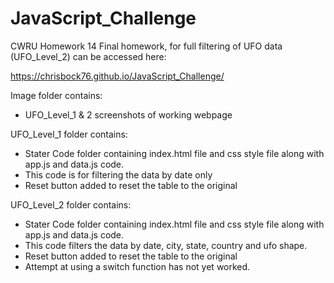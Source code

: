 # JavaScript_Challenge
CWRU Homework 14
Final homework, for full filtering of UFO data (UFO_Level_2) can be accessed here:

https://chrisbock76.github.io/JavaScript_Challenge/

Image folder contains:

* UFO_Level_1 & 2 screenshots of working webpage


UFO_Level_1 folder contains:

* Stater Code folder containing index.html file and css style file along with app.js and data.js code.
* This code is for filtering the data by date only
* Reset button added to reset the table to the original


UFO_Level_2 folder contains:

* Stater Code folder containing index.html file and css style file along with app.js and data.js code.
* This code filters the data by date, city, state, country and ufo shape.
* Reset button added to reset the table to the original
* Attempt at using a switch function has not yet worked.
